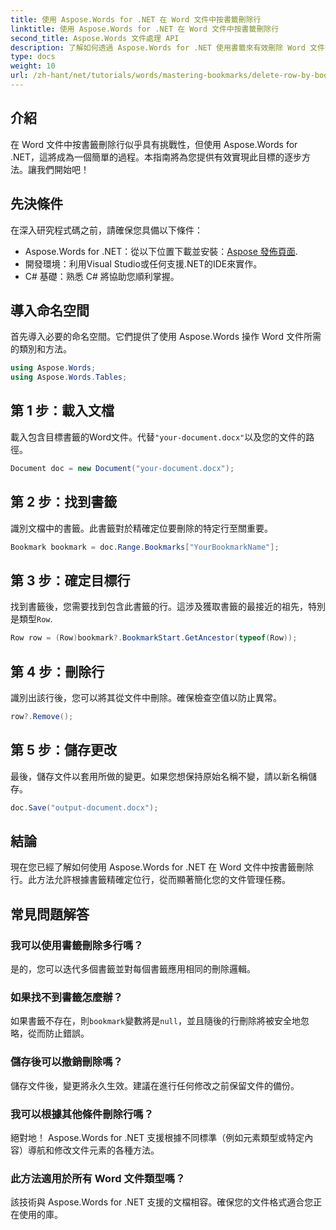 ```yaml
---
title: 使用 Aspose.Words for .NET 在 Word 文件中按書籤刪除行
linktitle: 使用 Aspose.Words for .NET 在 Word 文件中按書籤刪除行
second_title: Aspose.Words 文件處理 API
description: 了解如何透過 Aspose.Words for .NET 使用書籤來有效刪除 Word 文件中的特定行。本逐步指南涵蓋了載入文件的內容。
type: docs
weight: 10
url: /zh-hant/net/tutorials/words/mastering-bookmarks/delete-row-by-bookmark-word-documents/
---
```

## 介紹

在 Word 文件中按書籤刪除行似乎具有挑戰性，但使用 Aspose.Words for .NET，這將成為一個簡單的過程。本指南將為您提供有效實現此目標的逐步方法。讓我們開始吧！

## 先決條件

在深入研究程式碼之前，請確保您具備以下條件：

-  Aspose.Words for .NET：從以下位置下載並安裝：[Aspose 發佈頁面](https://releases.aspose.com/words/net/).
- 開發環境：利用Visual Studio或任何支援.NET的IDE來實作。
- C# 基礎：熟悉 C# 將協助您順利掌握。

## 導入命名空間

首先導入必要的命名空間。它們提供了使用 Aspose.Words 操作 Word 文件所需的類別和方法。

```csharp
using Aspose.Words;
using Aspose.Words.Tables;
```

## 第 1 步：載入文檔

載入包含目標書籤的Word文件。代替`"your-document.docx"`以及您的文件的路徑。

```csharp
Document doc = new Document("your-document.docx");
```

## 第 2 步：找到書籤

識別文檔中的書籤。此書籤對於精確定位要刪除的特定行至關重要。

```csharp
Bookmark bookmark = doc.Range.Bookmarks["YourBookmarkName"];
```

## 第 3 步：確定目標行

找到書籤後，您需要找到包含此書籤的行。這涉及獲取書籤的最接近的祖先，特別是類型`Row`.

```csharp
Row row = (Row)bookmark?.BookmarkStart.GetAncestor(typeof(Row));
```

## 第 4 步：刪除行

識別出該行後，您可以將其從文件中刪除。確保檢查空值以防止異常。

```csharp
row?.Remove();
```

## 第 5 步：儲存更改

最後，儲存文件以套用所做的變更。如果您想保持原始名稱不變，請以新名稱儲存。

```csharp
doc.Save("output-document.docx");
```

## 結論

現在您已經了解如何使用 Aspose.Words for .NET 在 Word 文件中按書籤刪除行。此方法允許根據書籤精確定位行，從而顯著簡化您的文件管理任務。

## 常見問題解答

### 我可以使用書籤刪除多行嗎？

是的，您可以迭代多個書籤並對每個書籤應用相同的刪除邏輯。

### 如果找不到書籤怎麼辦？

如果書籤不存在，則`bookmark`變數將是`null`，並且隨後的行刪除將被安全地忽略，從而防止錯誤。

### 儲存後可以撤銷刪除嗎？

儲存文件後，變更將永久生效。建議在進行任何修改之前保留文件的備份。

### 我可以根據其他條件刪除行嗎？

絕對地！ Aspose.Words for .NET 支援根據不同標準（例如元素類型或特定內容）導航和修改文件元素的各種方法。

### 此方法適用於所有 Word 文件類型嗎？

該技術與 Aspose.Words for .NET 支援的文檔相容。確保您的文件格式適合您正在使用的庫。